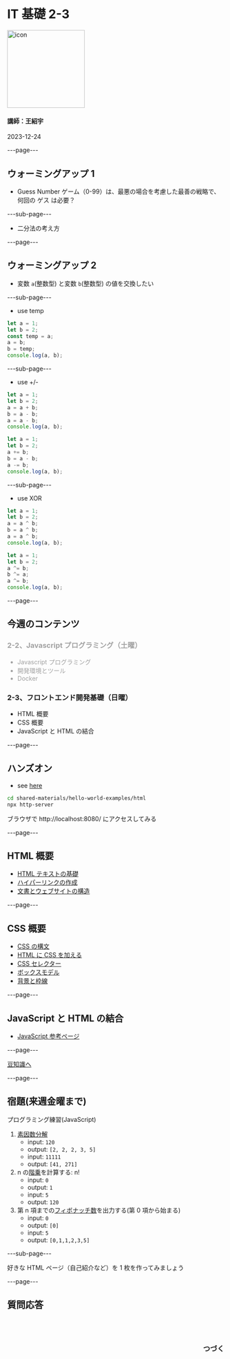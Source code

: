 # IT 基礎 2-3

<img src="/images/icon-transparent.png" alt="icon" width="180"/>

#### 講師：王紹宇

2023-12-24

---page---

## ウォーミングアップ 1

- Guess Number ゲーム（0-99）は、最悪の場合を考慮した最善の戦略で、何回の ゲス は必要？

---sub-page---

- 二分法の考え方

---page---

## ウォーミングアップ 2

- 変数 `a`(整数型) と変数 `b`(整数型) の値を交換したい

---sub-page---

- use temp

```js
let a = 1;
let b = 2;
const temp = a;
a = b;
b = temp;
console.log(a, b);
```

---sub-page---

- use +/-

```js
let a = 1;
let b = 2;
a = a + b;
b = a - b;
a = a - b;
console.log(a, b);
```

```js
let a = 1;
let b = 2;
a += b;
b = a - b;
a -= b;
console.log(a, b);
```

---sub-page---

- use XOR

```js
let a = 1;
let b = 2;
a = a ^ b;
b = a ^ b;
a = a ^ b;
console.log(a, b);
```

```js
let a = 1;
let b = 2;
a ^= b;
b ^= a;
a ^= b;
console.log(a, b);
```

---page---

## 今週のコンテンツ

<div style="opacity: 0.4; text-align: left">

### 2-2、Javascript プログラミング（土曜）

- Javascript プログラミング
- 開発環境とツール
- Docker

</div>

### 2-3、フロントエンド開発基礎（日曜）

- HTML 概要
- CSS 概要
- JavaScript と HTML の結合

---page---

## ハンズオン

- see [here](https://github.com/wsysuper/chikounavi/blob/main/shared-materials/hello-world-examples/html/index.html)

```sh
cd shared-materials/hello-world-examples/html
npx http-server
```

ブラウザで http://localhost:8080/ にアクセスしてみる

---page---

## HTML 概要

- [HTML テキストの基礎](https://developer.mozilla.org/ja/docs/Learn/HTML/Introduction_to_HTML/HTML_text_fundamentals)
- [ハイパーリンクの作成](https://developer.mozilla.org/ja/docs/Learn/HTML/Introduction_to_HTML/Creating_hyperlinks)
- [文書とウェブサイトの構造](https://developer.mozilla.org/ja/docs/Learn/HTML/Introduction_to_HTML/Document_and_website_structure)

---page---

## CSS 概要

- [CSS の構文](https://developer.mozilla.org/ja/docs/Learn/CSS/First_steps/What_is_CSS#css_%E3%81%AE%E6%A7%8B%E6%96%87)
- [HTML に CSS を加える](https://developer.mozilla.org/ja/docs/Learn/CSS/First_steps/Getting_started)
- [CSS セレクター](https://developer.mozilla.org/ja/docs/Learn/CSS/Building_blocks/Selectors)
- [ボックスモデル](https://developer.mozilla.org/ja/docs/Learn/CSS/Building_blocks/The_box_model)
- [背景と枠線](https://developer.mozilla.org/ja/docs/Learn/CSS/Building_blocks/Backgrounds_and_borders)

---page---

## JavaScript と HTML の結合

- [JavaScript 参考ページ](https://developer.mozilla.org/ja/docs/Learn/JavaScript/First_steps/What_is_JavaScript)

---page---

[豆知識へ](trivia.html#/19)

---page---

## 宿題(来週金曜まで)

プログラミング練習(JavaScript)

1. [素因数分解](https://ja.wikipedia.org/wiki/%E7%B4%A0%E5%9B%A0%E6%95%B0%E5%88%86%E8%A7%A3)
   - input: `120`
   - output: `[2, 2, 2, 3, 5]`
   - input: `11111`
   - output: `[41, 271]`
2. n の[階乗](https://ja.wikipedia.org/wiki/%E9%9A%8E%E4%B9%97)を計算する: n!
   - input: `0`
   - output: `1`
   - input: `5`
   - output: `120`
3. 第 n 項までの[フィボナッチ数](https://ja.wikipedia.org/wiki/%E3%83%95%E3%82%A3%E3%83%9C%E3%83%8A%E3%83%83%E3%83%81%E6%95%B0)を出力する(第 0 項から始まる)
   - input: `0`
   - output: `[0]`
   - input: `5`
   - output: `[0,1,1,2,3,5]`

---sub-page---

好きな HTML ページ（自己紹介など）を 1 枚を作ってみましょう

---page---

<section style="text-align: left;">
  <h1>質問応答</h1>
  <br/>
  <br/>
  <h3 style="text-align: right;">つづく</h3>
</section>
